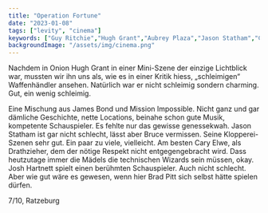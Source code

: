 ```yaml
---
title: "Operation Fortune"
date: "2023-01-08"
tags: ["levity", "cinema"]
keywords: ["Guy Ritchie","Hugh Grant","Aubrey Plaza","Jason Statham","Cary Elwes","Brat Pitt","Josh Hartnett"]
backgroundImage: "/assets/img/cinema.png"
---
```

Nachdem in Onion Hugh Grant in einer Mini-Szene der einzige Lichtblick war, mussten wir ihn uns als, wie es in einer Kritik hiess, „schleimigen“ Waffenhändler ansehen. Natürlich war er nicht schleimig sondern charming. Gut, ein wenig schleimig.

Eine Mischung aus James Bond und Mission Impossible. Nicht ganz und gar dämliche Geschichte, nette Locations, beinahe schon gute Musik, kompetente Schauspieler. Es fehlte nur das gewisse genessekwah. Jason Statham ist gar nicht schlecht, lässt aber Bruce vermissen. Seine Klopperei-Szenen sehr gut. Ein paar zu viele, vielleicht. Am besten Cary Elwe, als Drathzieher, dem der nötige Respekt nicht entgegengebracht wird. Dass heutzutage immer die Mädels die technischen Wizards sein müssen, okay. Josh Hartnett spielt einen berühmten Schauspieler. Auch nicht schlecht. Aber wie gut wäre es gewesen, wenn hier Brad Pitt sich selbst hätte spielen dürfen.

7/10, Ratzeburg
